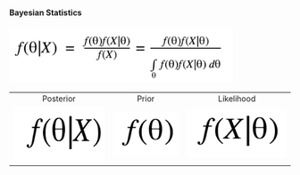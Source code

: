 #### Bayesian Statistics
<img src="img/bayesian_continuous.png" height="100" />

<table>
<tr>
<td>
<center>Posterior</center>
</td>
<td>
<center>Prior</center>
</td>
<td>
<center>Likelihood</center>
</td>
</tr>
<tr>
<td>
<img src="img/posterior.png"  height="100"/>
</td>
<td>
<img src="img/prior.png" />
</td>
<td>
<img src="img/likelihood.png" />
</td>
</tr>
</table>
